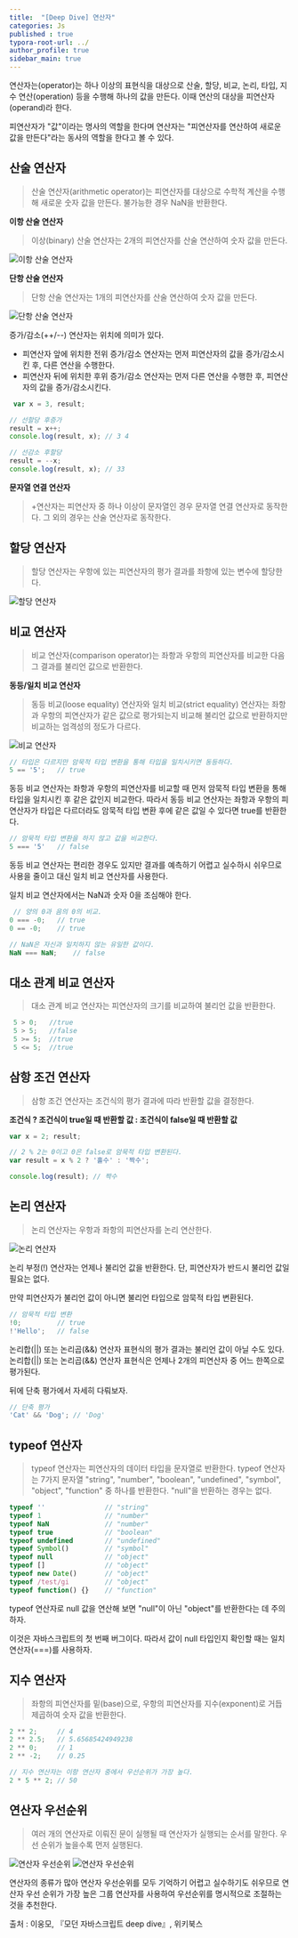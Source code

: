 ```yaml
---
title:  "[Deep Dive] 연산자"
categories: Js
published : true
typora-root-url: ../
author_profile: true
sidebar_main: true
---
```


연산자는(operator)는 하나 이상의 표현식을 대상으로 산술, 할당, 비교, 논리, 타입, 지수 연산(operation) 등을 수행해 하나의 값을 만든다. 이때 연산의 대상을 피연산자(operand)라 한다.

피연산자가 "값"이라는 명사의 역할을 한다며 연산자는 "피연산자를 연산하여 새로운 값을 만든다"라는 동사의 역할을 한다고 볼 수 있다.

## 산술 연산자
> 산술 연산자(arithmetic operator)는 피연산자를 대상으로 수학적 계산을 수행해 새로운 숫자 값을 만든다. 불가능한 경우 NaN을 반환한다.

**이항 산술 연산자**

> 이상(binary) 산술 연산자는 2개의 피연산자를 산술 연산하여 숫자 값을 만든다.

<img src="/images/2023-10-15-Operator/binary.png" alt="이항 산술 연산자" />

**단항 산술 연산자**

> 단항 산술 연산자는 1개의 피연산자를 산술 연산하여 숫자 값을 만든다.


<img src="/images/2023-10-15-Operator/unary.png" alt="단항 산술 연산자" />

증가/감소(++/--) 연산자는 위치에 의미가 있다.

- 피연산자 앞에 위치한 전위 증가/감소 연산자는 먼저 피연산자의 값을 증가/감소시킨 후, 다른 연산을 수행한다.
- 피연산자 뒤에 위치한 후위 증가/감소 연산자는 먼저 다른 연산을 수행한 후, 피연산자의 값을 증가/감소시킨다.

```javascript
 var x = 3, result;

// 선할당 후증가
result = x++;
console.log(result, x); // 3 4

// 선감소 후할당
result = --x;
console.log(result, x); // 33
 ```

 **문자열 연결 연산자**
 > +연산자는 피연산자 중 하나 이상이 문자열인 경우 문자열 연결 연산자로 동작한다. 그 외의 경우는 산술 연산자로 동작한다.
 
 
## 할당 연산자
> 할당 연산자는 우항에 있는 피연산자의 평가 결과를 좌항에 있는 변수에 할당한다.

<img src="/images/2023-10-15-Operator/assignment.png" alt="할당 연산자" />

## 비교 연산자
> 비교 연산자(comparison operator)는 좌항과 우항의 피연산자를 비교한 다음 그 결과를 불리언 값으로 반환한다.

**동등/일치 비교 연산자**
> 동등 비교(loose equality) 연산자와 일치 비교(strict equality) 연산자는 좌항과 우항의 피연산자가 같은 값으로 평가되는지 비교해 불리언 값으로 반환하지만 비교하는 엄격성의 정도가 다르다.

<img src="/images/2023-10-15-Operator/equality.png" alt="비교 연산자" />

```javascript
// 타입은 다르지만 암묵적 타입 변환을 통해 타입을 일치시키면 동등하다.
5 == '5';	// true
```
동등 비교 연산자는 좌항과 우항의 피연산자를 비교할 때 먼저 암묵적 타입 변환을 통해 타입을 일치시킨 후 같은 값인지 비교한다. 
따라서 동등 비교 연산자는 좌항과 우항의 피연산자가 타입은 다르더라도 암묵적 타입 변환 후에 같은 값일 수 있다면 true를 반환한다.

```javascript
// 암묵적 타입 변환을 하지 않고 값을 비교한다.
5 === '5'	// false
```
동등 비교 연산자는 편리한 경우도 있지만 결과를 예측하기 어렵고 실수하시 쉬우므로 사용을 줄이고 대신 일치 비교 연산자를 사용한다.

일치 비교 연산자에서는 NaN과 숫자 0을 조심해야 한다.

```javascript
 // 양의 0과 음의 0의 비교.
0 === -0;	// true
0 == -0;	// true

// NaN은 자신과 일치하지 않는 유일한 값이다.
NaN === NaN;	// false
```
## 대소 관계 비교 연산자
> 대소 관계 비교 연산자는 피연산자의 크기를 비교하여 불리언 값을 반환한다.

```javascript
 5 > 0;   //true
 5 > 5;   //false
 5 >= 5;  //true
 5 <= 5;  //true
```

## 삼항 조건 연산자
> 삼항 조건 연산자는 조건식의 평가 결과에 따라 반환할 값을 결정한다.

**조건식 ? 조건식이 true일 때 반환할 값 : 조건식이 false일 때 반환할 값**
```javascript
var x = 2; result;

// 2 % 2는 0이고 0은 false로 암묵적 타입 변환된다.
var result = x % 2 ? '홀수' : '짝수';

console.log(result); // 짝수
```
## 논리 연산자
> 논리 연산자는 우항과 좌항의 피연산자를 논리 연산한다.

<img src="/images/2023-10-15-Operator/logical.png" alt="논리 연산자"/>

논리 부정(!) 연산자는 언제나 불리언 값을 반환한다. 단, 피연산자가 반드시 불리언 값일 필요는 없다. 

만약 피연산자가 불리언 값이 아니면 불리언 타입으로 암묵적 타입 변환된다.

```javascript
// 암묵적 타입 변환
!0;			// true
!'Hello';	// false

```
논리합(||) 또는 논리곱(&&) 연산자 표현식의 평가 결과는 불리언 값이 아닐 수도 있다. 
논리합(||) 또는 논리곱(&&) 연산자 표현식은 언제나 2개의 피연산자 중 어느 한쪽으로 평가된다. 

뒤에 단축 평가에서 자세히 다뤄보자.

```javascript
// 단축 평가
'Cat' && 'Dog';	// 'Dog'
```
## typeof 연산자
> typeof 연산자는 피연산자의 데이터 타입을 문자열로 반환한다. 
typeof 연산자는 7가지 문자열 "string", "number", "boolean", "undefined", "symbol", "object", "function" 중 하나를 반환한다. "null"을 반환하는 경우는 없다.

```javascript
typeof ''				// "string"
typeof 1				// "number"
typeof NaN				// "number"
typeof true				// "boolean"
typeof undefined		// "undefined"
typeof Symbol()			// "symbol"
typeof null				// "object"
typeof []				// "object"
typeof new Date()		// "object"
typeof /test/gi			// "object"
typeof function() {}	// "function"
```
typeof 연산자로 null 값을 연산해 보면 "null"이 아닌 "object"를 반환한다는 데 주의하자. 

이것은 자바스크립트의 첫 번째 버그이다. 따라서 값이 null 타입인지 확인할 때는 일치 연산자(===)를 사용하자.
## 지수 연산자
> 좌항의 피연산자를 밑(base)으로, 우항의 피연산자를 지수(exponent)로 거듭 제곱하여 숫자 값을 반환한다.

```javascript
2 ** 2;		// 4
2 ** 2.5;	// 5.65685424949238
2 ** 0;		// 1
2 ** -2;	// 0.25

// 지수 연산자는 이항 연산자 중에서 우선순위가 가장 높다.
2 * 5 ** 2;	// 50
```

## 연산자 우선순위
> 여러 개의 연산자로 이뤄진 문이 실행될 때 연산자가 실행되는 순서를 말한다. 우선 순위가 높을수록 먼저 실행된다.

<img src="/images/2023-10-15-Operator/operator1.png" alt="연산자 우선순위" />

<img src="/images/2023-10-15-Operator/operator2.png" alt="연산자 우선순위" />

연산자의 종류가 많아 연산자 우선순위를 모두 기억하기 어렵고 실수하기도 쉬우므로 연산자 우선 순위가 가장 높은 그룹 연산자를 사용하여 우선순위를 명시적으로 조절하는 것을 추천한다.

출처 : 이웅모, 『모던 자바스크립트 deep dive』, 위키북스